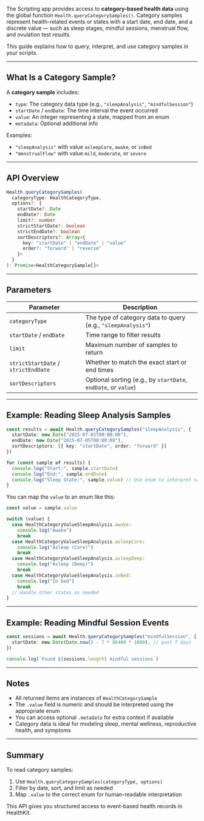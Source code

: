 The Scripting app provides access to **category-based health data** using the global function `Health.queryCategorySamples()`. Category samples represent health-related events or states with a start date, end date, and a discrete value — such as sleep stages, mindful sessions, menstrual flow, and ovulation test results.

This guide explains how to query, interpret, and use category samples in your scripts.

---

## What Is a Category Sample?

A **category sample** includes:

* `type`: The category data type (e.g., `"sleepAnalysis"`, `"mindfulSession"`)
* `startDate` / `endDate`: The time interval the event occurred
* `value`: An integer representing a state, mapped from an enum
* `metadata`: Optional additional info

Examples:

* `"sleepAnalysis"` with value `asleepCore`, `awake`, or `inBed`
* `"menstrualFlow"` with value `mild`, `moderate`, or `severe`

---

## API Overview

```ts
Health.queryCategorySamples(
  categoryType: HealthCategoryType,
  options?: {
    startDate?: Date
    endDate?: Date
    limit?: number
    strictStartDate?: boolean
    strictEndDate?: boolean
    sortDescriptors?: Array<{
      key: "startDate" | "endDate" | "value"
      order?: "forward" | "reverse"
    }>
  }
): Promise<HealthCategorySample[]>
```

---

## Parameters

| Parameter                           | Description                                                    |
| ----------------------------------- | -------------------------------------------------------------- |
| `categoryType`                      | The type of category data to query (e.g., `"sleepAnalysis"`)   |
| `startDate` / `endDate`             | Time range to filter results                                   |
| `limit`                             | Maximum number of samples to return                            |
| `strictStartDate` / `strictEndDate` | Whether to match the exact start or end times                  |
| `sortDescriptors`                   | Optional sorting (e.g., by `startDate`, `endDate`, or `value`) |

---

## Example: Reading Sleep Analysis Samples

```ts
const results = await Health.queryCategorySamples("sleepAnalysis", {
  startDate: new Date("2025-07-01T00:00:00"),
  endDate: new Date("2025-07-05T00:00:00"),
  sortDescriptors: [{ key: "startDate", order: "forward" }]
})

for (const sample of results) {
  console.log("Start:", sample.startDate)
  console.log("End:", sample.endDate)
  console.log("Sleep State:", sample.value) // Use enum to interpret value
}
```

You can map the `value` to an enum like this:

```ts
const value = sample.value

switch (value) {
  case HealthCategoryValueSleepAnalysis.awake:
    console.log("Awake")
    break
  case HealthCategoryValueSleepAnalysis.asleepCore:
    console.log("Asleep (Core)")
    break
  case HealthCategoryValueSleepAnalysis.asleepDeep:
    console.log("Asleep (Deep)")
    break
  case HealthCategoryValueSleepAnalysis.inBed:
    console.log("In bed")
    break
  // Handle other states as needed
}
```

---

## Example: Reading Mindful Session Events

```ts
const sessions = await Health.queryCategorySamples("mindfulSession", {
  startDate: new Date(Date.now() - 7 * 86400 * 1000), // past 7 days
})

console.log(`Found ${sessions.length} mindful sessions`)
```

---

## Notes

* All returned items are instances of `HealthCategorySample`
* The `.value` field is numeric and should be interpreted using the appropriate enum
* You can access optional `.metadata` for extra context if available
* Category data is ideal for modeling sleep, mental wellness, reproductive health, and symptoms

---

## Summary

To read category samples:

1. Use `Health.queryCategorySamples(categoryType, options)`
2. Filter by date, sort, and limit as needed
3. Map `.value` to the correct enum for human-readable interpretation

This API gives you structured access to event-based health records in HealthKit.

